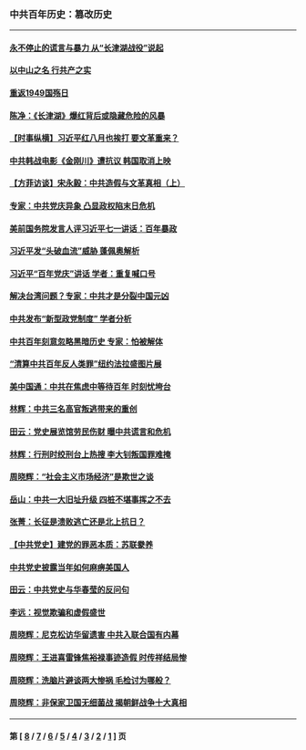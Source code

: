 ### 中共百年历史：篡改历史
---
#### [永不停止的谎言与暴力 从“长津湖战役”说起](../../pages/nf1176115/n13494094.md?07300430) 
#### [以中山之名 行共产之实](../../pages/nf1176115/n13346437.md?07300430) 
#### [重返1949国殇日](../../pages/nf1176115/n13346372.md?07300430) 
#### [陈净：《长津湖》爆红背后或隐藏危险的风暴](../../pages/nf1176115/n13314364.md?07300430) 
#### [【时事纵横】习近平红八月也挨打 要文革重来？](../../pages/nf1176115/n13231393.md?07300430) 
#### [中共韩战电影《金刚川》遭抗议 韩国取消上映](../../pages/nf1176115/n13219114.md?07300430) 
#### [【方菲访谈】宋永毅：中共造假与文革真相（上）](../../pages/nf1176115/n13200760.md?07300430) 
#### [专家：中共党庆异象 凸显政权陷末日危机](../../pages/nf1176115/n13067084.md?07300430) 
#### [美前国务院发言人评习近平七一讲话：百年暴政](../../pages/nf1176115/n13066986.md?07300430) 
#### [习近平发“头破血流”威胁 蓬佩奥解析](../../pages/nf1176115/n13063604.md?07300430) 
#### [习近平“百年党庆”讲话 学者：重复喊口号](../../pages/nf1176115/n13061411.md?07300430) 
#### [解决台湾问题？专家：中共才是分裂中国元凶](../../pages/nf1176115/n13060811.md?07300430) 
#### [中共发布“新型政党制度” 学者分析](../../pages/nf1176115/n13056354.md?07300430) 
#### [中共百年刻意忽略黑暗历史 专家：怕被解体](../../pages/nf1176115/n13056056.md?07300430) 
#### [“清算中共百年反人类罪”纽约法拉盛图片展](../../pages/nf1176115/n13052220.md?07300430) 
#### [美中国通：中共在焦虑中等待百年 时刻忧垮台](../../pages/nf1176115/n13048820.md?07300430) 
#### [林辉：中共三名高官叛逃带来的重创](../../pages/nf1176115/n13035206.md?07300430) 
#### [田云：党史展览馆劳民伤财 曝中共谎言和危机](../../pages/nf1176115/n13033900.md?07300430) 
#### [林辉：行刑时绞刑台上热搜 李大钊叛国罪难掩](../../pages/nf1176115/n13031965.md?07300430) 
#### [周晓辉：“社会主义市场经济”是欺世之谈](../../pages/nf1176115/n13024090.md?07300430) 
#### [岳山：中共一大旧址升级 四桩不堪事挥之不去](../../pages/nf1176115/n13021697.md?07300430) 
#### [张菁：长征是溃败逃亡还是北上抗日？](../../pages/nf1176115/n13020585.md?07300430) 
#### [【中共党史】建党的罪恶本质：苏联豢养](../../pages/nf1176115/n13011888.md?07300430) 
#### [中共党史披露当年如何麻痹美国人](../../pages/nf1176115/n12966400.md?07300430) 
#### [田云：中共党史与华春莹的反问句](../../pages/nf1176115/n12765178.md?07300430) 
#### [李远：视觉欺骗和虚假盛世](../../pages/nf1176115/n12993376.md?07300430) 
#### [周晓辉：尼克松访华留遗害 中共入联合国有内幕](../../pages/nf1176115/n12991422.md?07300430) 
#### [周晓辉：王进喜雷锋焦裕禄事迹造假 时传祥结局惨](../../pages/nf1176115/n12985497.md?07300430) 
#### [周晓辉：洗脑片避谈两大惨祸 毛检讨为哪般？](../../pages/nf1176115/n12971285.md?07300430) 
#### [周晓辉：非保家卫国无细菌战 揭朝鲜战争十大真相](../../pages/nf1176115/n12954161.md?07300430) 

---
#### 第 [ [8](./8.md?07300430) / [7](./7.md?07300430) / [6](./6.md?07300430) / [5](./5.md?07300430) / [4](./4.md?07300430) / [3](./3.md?07300430) / [2](./2.md?07300430) / [1](./1.md?07300430) ] 页
